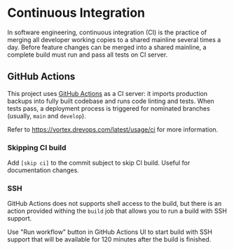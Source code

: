 # Continuous Integration

In software engineering, continuous integration (CI) is the practice of merging
all developer working copies to a shared mainline several times a day.
Before feature changes can be merged into a shared mainline, a complete build
must run and pass all tests on CI server.

## GitHub Actions

This project uses [GitHub Actions](https://github.com/features/actions) as a
CI server: it imports production backups into fully built codebase and runs
code linting and tests. When tests pass, a deployment process is triggered for
nominated branches (usually, `main` and `develop`).

Refer to https://vortex.drevops.com/latest/usage/ci for more information.

### Skipping CI build

Add `[skip ci]` to the commit subject to skip CI build. Useful for documentation
changes.

### SSH

GitHub Actions does not supports shell access to the build, but there is an
action provided withing the `build` job that allows you to run a build with SSH
support.

Use "Run workflow" button in GitHub Actions UI to start build with SSH support
that will be available for 120 minutes after the build is finished.
